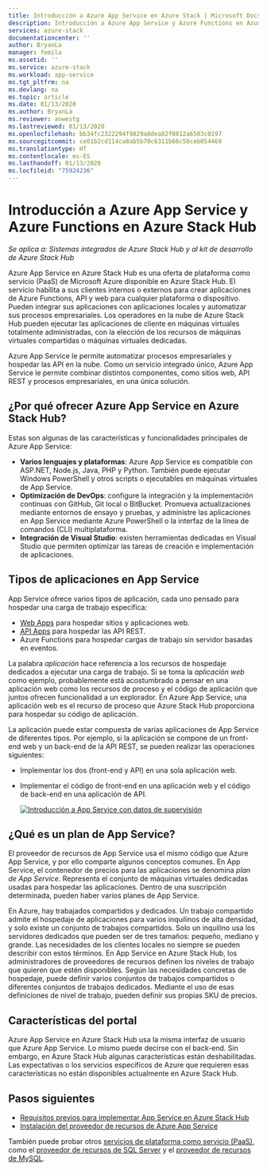 ```yaml
---
title: Introducción a Azure App Service en Azure Stack | Microsoft Docs
description: Introducción a Azure App Service y Azure Functions en Azure Stack Hub.
services: azure-stack
documentationcenter: ''
author: BryanLa
manager: femila
ms.assetid: ''
ms.service: azure-stack
ms.workload: app-service
ms.tgt_pltfrm: na
ms.devlang: na
ms.topic: article
ms.date: 01/13/2020
ms.author: BryanLa
ms.reviewer: anwestg
ms.lastreviewed: 01/13/2020
ms.openlocfilehash: bb34fc2322294f9829a8dea02f0812a6503c0197
ms.sourcegitcommit: ce01b2cd114ca8ab5b70c6311b66c58ceb054469
ms.translationtype: HT
ms.contentlocale: es-ES
ms.lasthandoff: 01/13/2020
ms.locfileid: "75924236"
---
```

# <a name="azure-app-service-and-azure-functions-on-azure-stack-hub-overview"></a>Introducción a Azure App Service y Azure Functions en Azure Stack Hub

*Se aplica a: Sistemas integrados de Azure Stack Hub y al kit de desarrollo de Azure Stack Hub*

Azure App Service en Azure Stack Hub es una oferta de plataforma como servicio (PaaS) de Microsoft Azure disponible en Azure Stack Hub. El servicio habilita a sus clientes internos o externos para crear aplicaciones de Azure Functions, API y web para cualquier plataforma o dispositivo. Pueden integrar sus aplicaciones con aplicaciones locales y automatizar sus procesos empresariales. Los operadores en la nube de Azure Stack Hub pueden ejecutar las aplicaciones de cliente en máquinas virtuales totalmente administradas, con la elección de los recursos de máquinas virtuales compartidas o máquinas virtuales dedicadas.

Azure App Service le permite automatizar procesos empresariales y hospedar las API en la nube. Como un servicio integrado único, Azure App Service le permite combinar distintos componentes, como sitios web, API REST y procesos empresariales, en una única solución.

## <a name="why-offer-azure-app-service-on-azure-stack-hub"></a>¿Por qué ofrecer Azure App Service en Azure Stack Hub?

Estas son algunas de las características y funcionalidades principales de Azure App Service:

- **Varios lenguajes y plataformas**: Azure App Service es compatible con ASP.NET, Node.js, Java, PHP y Python. También puede ejecutar Windows PowerShell y otros scripts o ejecutables en máquinas virtuales de App Service.
- **Optimización de DevOps**: configure la integración y la implementación continuas con GitHub, Git local o BitBucket. Promueva actualizaciones mediante entornos de ensayo y pruebas, y administre las aplicaciones en App Service mediante Azure PowerShell o la interfaz de la línea de comandos (CLI) multiplataforma.
- **Integración de Visual Studio**: existen herramientas dedicadas en Visual Studio que permiten optimizar las tareas de creación e implementación de aplicaciones.

## <a name="app-types-in-app-service"></a>Tipos de aplicaciones en App Service

App Service ofrece varios tipos de aplicación, cada uno pensado para hospedar una carga de trabajo específica:

- [Web Apps](/azure/app-service/overview) para hospedar sitios y aplicaciones web.
- [API Apps](/azure/app-service/overview) para hospedar las API REST.
- Azure Functions para hospedar cargas de trabajo sin servidor basadas en eventos.

La palabra *aplicación* hace referencia a los recursos de hospedaje dedicados a ejecutar una carga de trabajo. Si se toma la *aplicación web* como ejemplo, probablemente está acostumbrado a pensar en una aplicación web como los recursos de proceso y el código de aplicación que juntos ofrecen funcionalidad a un explorador. En Azure App Service, una aplicación web es el recurso de proceso que Azure Stack Hub proporciona para hospedar su código de aplicación.

La aplicación puede estar compuesta de varias aplicaciones de App Service de diferentes tipos. Por ejemplo, si la aplicación se compone de un front-end web y un back-end de la API REST, se pueden realizar las operaciones siguientes:

- Implementar los dos (front-end y API) en una sola aplicación web.
- Implementar el código de front-end en una aplicación web y el código de back-end en una aplicación de API.

   [![Introducción a App Service con datos de supervisión](media/azure-stack-app-service-overview/image01.png "Introducción a App Service con datos de supervisión")](media/azure-stack-app-service-overview/image01.png#lightbox)

## <a name="what-is-an-app-service-plan"></a>¿Qué es un plan de App Service?

El proveedor de recursos de App Service usa el mismo código que Azure App Service, y por ello comparte algunos conceptos comunes. En App Service, el contenedor de precios para las aplicaciones se denomina *plan de App Service*. Representa el conjunto de máquinas virtuales dedicadas usadas para hospedar las aplicaciones. Dentro de una suscripción determinada, pueden haber varios planes de App Service.

En Azure, hay trabajados compartidos y dedicados. Un trabajo compartido admite el hospedaje de aplicaciones para varios inquilinos de alta densidad, y solo existe un conjunto de trabajos compartidos. Solo un inquilino usa los servidores dedicados que pueden ser de tres tamaños: pequeño, mediano y grande. Las necesidades de los clientes locales no siempre se pueden describir con estos términos. En App Service en Azure Stack Hub, los administradores de proveedores de recursos definen los niveles de trabajo que quieren que estén disponibles. Según las necesidades concretas de hospedaje, puede definir varios conjuntos de trabajos compartidos o diferentes conjuntos de trabajos dedicados. Mediante el uso de esas definiciones de nivel de trabajo, pueden definir sus propias SKU de precios.

## <a name="portal-features"></a>Características del portal


Azure App Service en Azure Stack Hub usa la misma interfaz de usuario que Azure App Service. Lo mismo puede decirse con el back-end. Sin embargo, en Azure Stack Hub algunas características están deshabilitadas. Las expectativas o los servicios específicos de Azure que requieren esas características no están disponibles actualmente en Azure Stack Hub.

## <a name="next-steps"></a>Pasos siguientes

- [Requisitos previos para implementar App Service en Azure Stack Hub](azure-stack-app-service-before-you-get-started.md)
- [Instalación del proveedor de recursos de Azure App Service](azure-stack-app-service-deploy.md)

También puede probar otros [servicios de plataforma como servicio (PaaS)](service-plan-offer-subscription-overview.md), como el [proveedor de recursos de SQL Server](azure-stack-sql-resource-provider-deploy.md) y el [proveedor de recursos de MySQL](azure-stack-mysql-resource-provider-deploy.md).

